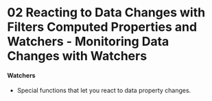 # 02 Reacting to Data Changes with Filters Computed Properties and Watchers -  Monitoring Data Changes with Watchers

#### Watchers

- Special functions that let you react to data property changes.